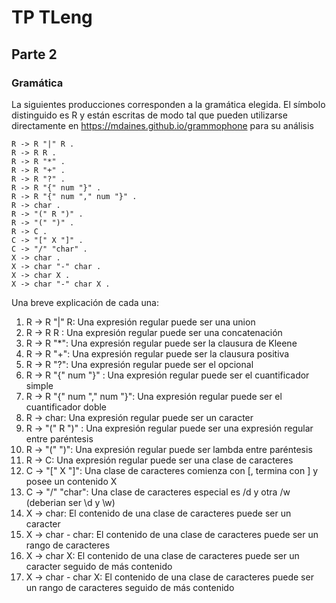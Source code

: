 # TP TLeng

## Parte 2

### Gramática

La siguientes producciones corresponden a la gramática elegida. El símbolo distinguido es R y están escritas de modo tal que pueden utilizarse directamente en https://mdaines.github.io/grammophone para su análisis

```
R -> R "|" R .
R -> R R .
R -> R "*" .
R -> R "+" .
R -> R "?" .
R -> R "{" num "}" .
R -> R "{" num "," num "}" .
R -> char .
R -> "(" R ")" .
R -> "(" ")" .
R -> C .
C -> "[" X "]" .
C -> "/" "char" .
X -> char .
X -> char "-" char .
X -> char X .
X -> char "-" char X .
```

Una breve explicación de cada una:

1. R -> R "|" R: Una expresión regular puede ser una union
1. R -> R R : Una expresión regular puede ser una concatenación
1. R -> R "\*": Una expresión regular puede ser la clausura de Kleene
1. R -> R "+": Una expresión regular puede ser la clausura positiva
1. R -> R "?": Una expresión regular puede ser el opcional
1. R -> R "{" num "}" : Una expresión regular puede ser el cuantificador simple
1. R -> R "{" num "," num "}": Una expresión regular puede ser el cuantificador doble
1. R -> char: Una expresión regular puede ser un caracter
1. R -> "(" R ")" : Una expresión regular puede ser una expresión regular entre paréntesis
1. R -> "(" ")": Una expresión regular puede ser lambda entre paréntesis
1. R -> C: Una expresión regular puede ser una clase de caracteres
1. C -> "[" X "]": Una clase de caracteres comienza con [, termina con ] y posee un contenido X
1. C -> "/" "char": Una clase de caracteres especial es /d y otra /w (deberian ser \d y \w)
1. X -> char: El contenido de una clase de caracteres puede ser un caracter
1. X -> char - char: El contenido de una clase de caracteres puede ser un rango de caracteres
1. X -> char X: El contenido de una clase de caracteres puede ser un caracter seguido de más contenido
1. X -> char - char X: El contenido de una clase de caracteres puede ser un rango de caracteres seguido de más contenido
